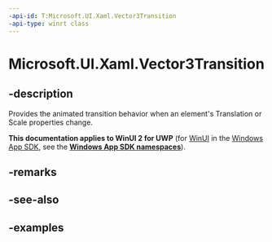 ```yaml
---
-api-id: T:Microsoft.UI.Xaml.Vector3Transition
-api-type: winrt class
---
```


<!-- Class syntax.
public class Vector3Transition 
-->

# Microsoft.UI.Xaml.Vector3Transition

## -description
Provides the animated transition behavior when an element's Translation or Scale properties change.

**This documentation applies to WinUI 2 for UWP** (for [WinUI](/windows/apps/winui/winui3/) in the [Windows App SDK](/windows/apps/windows-app-sdk/), see the **[Windows App SDK namespaces](/windows/windows-app-sdk/api/winrt/)**).

## -remarks

## -see-also

## -examples

